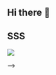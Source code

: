 ## Hi there 👋


<h2> SSS </h2>
<a href="https://github.com/<HamzaDonmez>/SSS">
  <img src="https://img.shields.io/badge/Tüm_Filmler-GitHub'da!-brightgreen?style=for-the-badge">
</a>

-->
